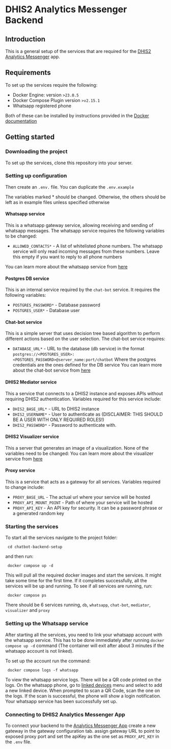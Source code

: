 # DHIS2 Analytics Messenger Backend

## Introduction

This is a general setup of the services that are required for
the [DHIS2 Analytics Messenger](https://github.com/hisptz/dhis2-analytics-messenger-app) app.

## Requirements

To set up the services require the following:

- Docker Engine: version `>23.0.5`
- Docker Compose Plugin version `>v2.15.1`
- Whatsapp registered phone

Both of these can be installed by instructions provided in
the [Docker documentation](https://docs.docker.com/engine/install/)

## Getting started

### Downloading the project

To set up the services, clone this repository into your server.

### Setting up configuration

Then create an `.env.` file. You can duplicate the `.env.example`

The variables marked * should be changed. Otherwise, the others should be left as in example files unless specified otherwise

#### Whatsapp service

This is a whatsapp gateway service, allowing receiving and sending of whatsapp messages. The whatsapp service requires
the following variables to be changed:

- `ALLOWED_CONTACTS*` - A list of whitelisted phone numbers. The whatsapp service will only read incoming messages from
  these numbers. Leave this empty if you want to reply to all phone numbers

You can learn more about the whatsapp service from [here](https://github.com/hisptz/whatsapp-server#readme)

#### Postgres DB service

This is an internal service required by the `chat-bot` service. It requires the following variables:

- `POSTGRES_PASSWORD*` - Database password
- `POSTGRES_USER*` - Database user

#### Chat-bot service

This is a simple server that uses decision tree based algorithm to perform different actions based on the user
selection.
The chat-bot service requires:

- `DATABASE_URL*` - URL to the database (db service) in the
  format `postgres://<POSTGRES_USER>:<POSTGRES_PASSWORD>@server_name:port/chatbot`
Where the postgres credentials are the ones defined for the DB service
You can learn more about the chat-bot service from [here](https://github.com/hisptz/chatbot-server#readme)

#### DHIS2 Mediator service

This a service that connects to a DHIS2 instance and exposes APIs without requiring DHIS2 authentication. Variables
required for this service include:

- `DHIS2_BASE_URL*` - URL to DHIS2 instance
- `DHIS2_USERNAME*` - User to authenticate as (DISCLAIMER: THIS SHOULD BE A USER WITH ONLY REQUIRED ROLES!)
- `DHIS2_PASSWORD*` - Password to authenticate with.

#### DHIS2 Visualizer service

This a server that generates an image of a visualization. None of the variables need to be changed:
You can learn more about the visualizer service from [here](https://github.com/hisptz/dhis2-visualizer)


#### Proxy service
This is a service that acts as a gateway for all services. Variables required to change include:

 - `PROXY_BASE_URL` -  The actual url where your service will be hosted
 - `PROXY_API_MOUNT_POINT` - Path of where your service will be hosted
 - `PROXY_API_KEY` - An API key for security. It can be a password phrase or a generated random key


### Starting the services

To start all the services navigate to the project folder:

```shell
 cd chatbot-backend-setup
```

and then run:

```shell
 docker compose up -d 
```

This will pull all the required docker images and start the services. It might take some time for the first time. If it
completes successfully, all the services will be up and running. To see if all services are running, run:

```shell
 docker compose ps
```

There should be 6 services running, `db`, `whatsapp`, `chat-bot`, `mediator`, `visualizer` and `proxy`

### Setting up the Whatsapp service

After starting all the services, you need to link your whatsapp account with the whatsapp service. This has to be done
immediately after running `docker compose up -d` command (The container will exit after about 3 minutes if the whatsapp
account is not linked).

To set up the account run the command:

```shell
 docker compose logs -f whatsapp
```

To view the whatsapp service logs. There will be a QR code printed on the logs. On the whatsapp phone, go to [linked
devices](https://faq.whatsapp.com/1317564962315842/?cms_platform=web) menu and select to add a new linked device. When
prompted to scan a QR Code, scan the one on the logs. If the
scan is successful, the phone will show a login notification. Your whatsapp service has been successfully set up.


### Connecting to DHIS2 Analytics Messenger App

To connect your backend to the [Analytics Messenger App](https://github.com/hisptz/dhis2-analytics-messenger-app) create
a new gateway in the gateway configuration tab. assign gateway URL to point to exposed proxy port and set the apiKey as the one set as `PROXY_API_KEY` in the `.env` file.






